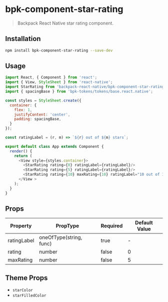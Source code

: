 # bpk-component-star-rating

> Backpack React Native star rating component.

## Installation

```sh
npm install bpk-component-star-rating --save-dev
```

## Usage

```js
import React, { Component } from 'react';
import { View, StyleSheet } from 'react-native';
import StarRating from 'backpack-react-native/bpk-component-star-rating';
import { spacingBase } from 'bpk-tokens/tokens/base.react.native';

const styles = StyleSheet.create({
  container: {
    flex: 1,
    justifyContent: 'center',
    padding: spacingBase,
  }
});

const ratingLabel = (r, m) => `${r} out of ${m} stars`;

export default class App extends Component {
  render() {
    return (
      <View style={styles.container}>
        <StarRating rating={0} ratingLabel={ratingLabel}/>
        <StarRating rating={5} ratingLabel={ratingLabel}/>
        <StarRating rating={10} maxRating={10} ratingLabel="10 out of 10"/>
      </View >
    );
  }
}
```

## Props

| Property            | PropType                  | Required | Default Value |
| -----------         | ------------------------- | -------- | ------------- |
| ratingLabel         | oneOfType(string, func)   | true     | -             |
| rating              | number                    | false    | 0             |
| maxRating           | number                    | false    | 5             |

## Theme Props

* `starColor`
* `starFilledColor`